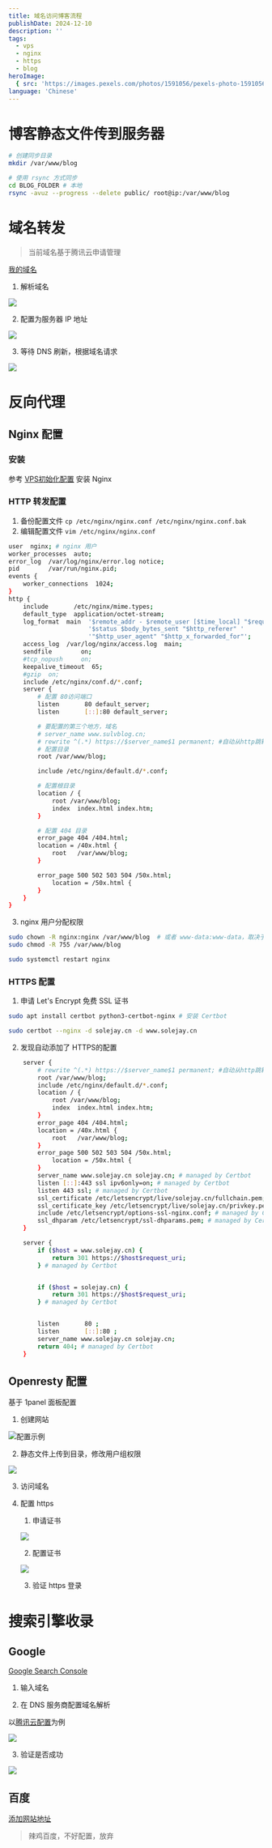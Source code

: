```yaml
---
title: 域名访问博客流程
publishDate: 2024-12-10
description: ''
tags:
  - vps
  - nginx
  - https
  - blog
heroImage:
  { src: 'https://images.pexels.com/photos/1591056/pexels-photo-1591056.jpeg', inferSize: true, color: '#A6978A'  }
language: 'Chinese'
---
```


# 博客静态文件传到服务器

```bash
# 创建同步目录
mkdir /var/www/blog

# 使用 rsync 方式同步
cd BLOG_FOLDER # 本地
rsync -avuz --progress --delete public/ root@ip:/var/www/blog
```

# 域名转发

>  当前域名基于腾讯云申请管理

[我的域名](https://console.cloud.tencent.com/domain/all-domain/all)

1. 解析域名

![](https://pub-6bd5d0c20d254a3e9d8dea968e62938c.r2.dev/2024/12/1733741818393_7w85gt2bjm)

2. 配置为服务器 IP 地址

![](https://pub-6bd5d0c20d254a3e9d8dea968e62938c.r2.dev/2024/12/1733741865512_833nr47smb)

3. 等待 DNS 刷新，根据域名请求

![](https://pub-6bd5d0c20d254a3e9d8dea968e62938c.r2.dev/2024/12/1733741936478_rnp9lzhak4)

# 反向代理

## Nginx 配置

### 安装

参考 [VPS初始化配置](http://www.solejay.cn/posts/20241206-vps-init/) 安装 Nginx

### HTTP 转发配置

1. 备份配置文件 `cp /etc/nginx/nginx.conf /etc/nginx/nginx.conf.bak`
2. 编辑配置文件 `vim /etc/nginx/nginx.conf`

```bash
user  nginx; # nginx 用户
worker_processes  auto;
error_log  /var/log/nginx/error.log notice;
pid        /var/run/nginx.pid;
events {
    worker_connections  1024;
}
http {
    include       /etc/nginx/mime.types;
    default_type  application/octet-stream;
    log_format  main  '$remote_addr - $remote_user [$time_local] "$request" '
                      '$status $body_bytes_sent "$http_referer" '
                      '"$http_user_agent" "$http_x_forwarded_for"';
    access_log  /var/log/nginx/access.log  main;
    sendfile        on;
    #tcp_nopush     on;
    keepalive_timeout  65;
    #gzip  on;
    include /etc/nginx/conf.d/*.conf;
    server {
        # 配置 80访问端口
        listen       80 default_server;
        listen       [::]:80 default_server;

        # 要配置的第三个地方，域名
        # server_name www.sulvblog.cn;
        # rewrite ^(.*) https://$server_name$1 permanent; #自动从http跳转到https
        # 配置目录
        root /var/www/blog;

        include /etc/nginx/default.d/*.conf;

        # 配置根目录
        location / {
            root /var/www/blog;
            index  index.html index.htm;
        }

        # 配置 404 目录
        error_page 404 /404.html;
        location = /40x.html {
            root   /var/www/blog;
        }

        error_page 500 502 503 504 /50x.html;
            location = /50x.html {
        }
    }
}
```

3. nginx 用户分配权限

```bash
sudo chown -R nginx:nginx /var/www/blog  # 或者 www-data:www-data，取决于你的 Nginx 用户
sudo chmod -R 755 /var/www/blog

sudo systemctl restart nginx
```

### HTTPS 配置

1. 申请 Let's Encrypt 免费 SSL 证书

```bash
sudo apt install certbot python3-certbot-nginx # 安装 Certbot

sudo certbot --nginx -d solejay.cn -d www.solejay.cn
```

2. 发现自动添加了 HTTPS的配置

```bash
    server {
        # rewrite ^(.*) https://$server_name$1 permanent; #自动从http跳转到https
        root /var/www/blog;
        include /etc/nginx/default.d/*.conf;
        location / {
            root /var/www/blog;
            index  index.html index.htm;
        }
        error_page 404 /404.html;
        location = /40x.html {
            root   /var/www/blog;
        }
        error_page 500 502 503 504 /50x.html;
            location = /50x.html {
        }
        server_name www.solejay.cn solejay.cn; # managed by Certbot
        listen [::]:443 ssl ipv6only=on; # managed by Certbot
        listen 443 ssl; # managed by Certbot
        ssl_certificate /etc/letsencrypt/live/solejay.cn/fullchain.pem; # managed by Certbot
        ssl_certificate_key /etc/letsencrypt/live/solejay.cn/privkey.pem; # managed by Certbot
        include /etc/letsencrypt/options-ssl-nginx.conf; # managed by Certbot
        ssl_dhparam /etc/letsencrypt/ssl-dhparams.pem; # managed by Certbot
    }

    server {
        if ($host = www.solejay.cn) {
            return 301 https://$host$request_uri;
        } # managed by Certbot


        if ($host = solejay.cn) {
            return 301 https://$host$request_uri;
        } # managed by Certbot


        listen       80 ;
        listen       [::]:80 ;
        server_name www.solejay.cn solejay.cn;
        return 404; # managed by Certbot
    }
```

## Openresty 配置

基于 1panel 面板配置

1. 创建网站

![配置示例](https://pub-6bd5d0c20d254a3e9d8dea968e62938c.r2.dev/2025/1/1736504963052_zbhchgue7k)

2. 静态文件上传到目录，修改用户组权限

![](https://pub-6bd5d0c20d254a3e9d8dea968e62938c.r2.dev/2025/1/1736505005605_istq43flmb)

3. 访问域名

4. 配置 https

    1. 申请证书

    ![](https://pub-6bd5d0c20d254a3e9d8dea968e62938c.r2.dev/2025/1/1736505130458_qwe4641gd3)

    2. 配置证书

    ![](https://pub-6bd5d0c20d254a3e9d8dea968e62938c.r2.dev/2025/1/1736505247751_yxdwf08p5e)

    3. 验证 https 登录

# 搜索引擎收录

## Google

[Google Search Console](https://search.google.com/search-console)

1. 输入域名

2. 在 DNS 服务商配置域名解析

以[腾讯云配置](https://console.cloud.tencent.com/cns)为例

![](https://pub-6bd5d0c20d254a3e9d8dea968e62938c.r2.dev/2025/1/1736505444731_rfqm33ph0h)

3. 验证是否成功

![](https://pub-6bd5d0c20d254a3e9d8dea968e62938c.r2.dev/2025/1/1736505516070_pnbacbmvyp)

## 百度

[添加网站地址](https://ziyuan.baidu.com/site/siteadd#/)

> 辣鸡百度，不好配置，放弃


